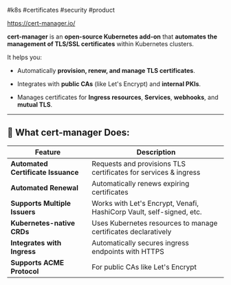 #k8s #certificates #security #product 

https://cert-manager.io/

**cert-manager** is an **open-source Kubernetes add-on** that **automates the management of TLS/SSL certificates** within Kubernetes clusters.

It helps you:

- Automatically **provision, renew, and manage TLS certificates**.
    
- Integrates with **public CAs** (like Let's Encrypt) and **internal PKIs**.
    
- Manages certificates for **Ingress resources**, **Services**, **webhooks**, and **mutual TLS**.
    

---

## 🔹 What cert-manager Does:

| Feature                            | Description                                                          |
| ---------------------------------- | -------------------------------------------------------------------- |
| **Automated Certificate Issuance** | Requests and provisions TLS certificates for services & ingress      |
| **Automated Renewal**              | Automatically renews expiring certificates                           |
| **Supports Multiple Issuers**      | Works with Let's Encrypt, Venafi, HashiCorp Vault, self-signed, etc. |
| **Kubernetes-native CRDs**         | Uses Kubernetes resources to manage certificates declaratively       |
| **Integrates with Ingress**        | Automatically secures ingress endpoints with HTTPS                   |
| **Supports ACME Protocol**         | For public CAs like Let's Encrypt                                    |